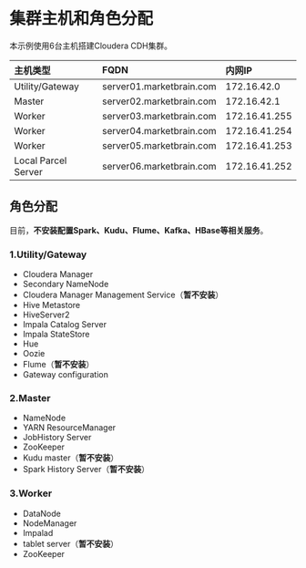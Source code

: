 集群主机和角色分配
================================================================================
本示例使用6台主机搭建Cloudera CDH集群。

| 主机类型 | FQDN | 内网IP |
| :------------- | :------------- | :------------- |
| Utility/Gateway | server01.marketbrain.com | 172.16.42.0 |
| Master | server02.marketbrain.com | 172.16.42.1 |
| Worker | server03.marketbrain.com | 172.16.41.255 |
| Worker | server04.marketbrain.com | 172.16.41.254 |
| Worker | server05.marketbrain.com | 172.16.41.253 |
| Local Parcel Server | server06.marketbrain.com | 172.16.41.252 |

## 角色分配
目前，**不安装配置Spark、Kudu、Flume、Kafka、HBase等相关服务**。

### 1.Utility/Gateway
+ Cloudera Manager
+ Secondary NameNode
+ Cloudera Manager Management Service（**暂不安装**）
+ Hive Metastore
+ HiveServer2
+ Impala Catalog Server
+ Impala StateStore
+ Hue
+ Oozie
+ Flume（**暂不安装**）
+ Gateway configuration

### 2.Master
+ NameNode
+ YARN ResourceManager
+ JobHistory Server
+ ZooKeeper
+ Kudu master（**暂不安装**）
+ Spark History Server（**暂不安装**）

### 3.Worker
+ DataNode
+ NodeManager
+ Impalad
+ tablet server（**暂不安装**）
+ ZooKeeper
